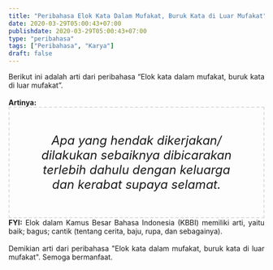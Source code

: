 ```yaml
---
title: "Peribahasa Elok Kata Dalam Mufakat, Buruk Kata di Luar Mufakat"
date: 2020-03-29T05:00:43+07:00
publishdate: 2020-03-29T05:00:43+07:00
type: "peribahasa"
tags: ["Peribahasa", "Karya"]
draft: false
---
```


<div dir="ltr" style="text-align: left;" trbidi="on"><div style="text-align: justify;">Berikut ini adalah arti dari peribahasa “Elok kata dalam mufakat, buruk kata di luar mufakat”.</div><br /><div style="text-align: justify;"><b>Artinya:</b></div><div style="border: 2px dashed #ddd; font-size: 24px; height: auto; margin: 0 auto; padding: 50px; text-align: center; width: auto;"><i>Apa yang hendak dikerjakan/ dilakukan sebaiknya dibicarakan terlebih dahulu dengan keluarga dan kerabat supaya selamat.</i></div><div style="text-align: justify;"><b>FYI:</b> Elok dalam Kamus Besar Bahasa Indonesia (KBBI) memiliki arti, yaitu baik; bagus; cantik (tentang cerita, baju, rupa, dan sebagainya).<br /><br /></div><div style="text-align: justify;">Demikian arti dari peribahasa "Elok kata dalam mufakat, buruk kata di luar mufakat". Semoga bermanfaat.</div></div>
